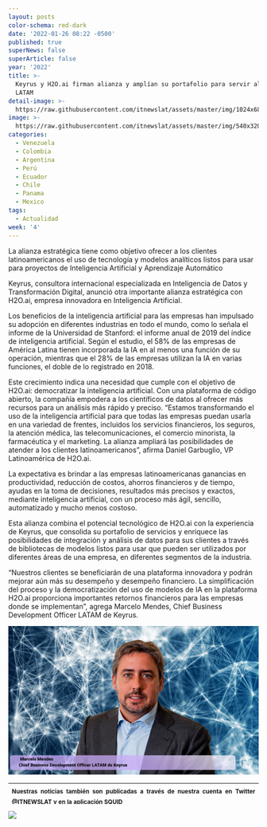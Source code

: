 ```yaml
---
layout: posts
color-schema: red-dark
date: '2022-01-26 08:22 -0500'
published: true
superNews: false
superArticle: false
year: '2022'
title: >-
  Keyrus y H2O.ai firman alianza y amplían su portafolio para servir al mercado
  LATAM
detail-image: >-
  https://raw.githubusercontent.com/itnewslat/assets/master/img/1024x680/Marcelo-Mendes-g.jpg
image: >-
  https://raw.githubusercontent.com/itnewslat/assets/master/img/540x320/Marcelo-Mendes-p.jpg
categories:
  - Venezuela
  - Colombia
  - Argentina
  - Perú
  - Ecuador
  - Chile
  - Panama
  - Mexico
tags:
  - Actualidad
week: '4'
---
```

La alianza estratégica tiene como objetivo ofrecer a los clientes latinoamericanos el uso de tecnología y modelos analíticos listos para usar para proyectos de Inteligencia Artificial y Aprendizaje Automático

Keyrus, consultora internacional especializada en Inteligencia de Datos y Transformación Digital, anunció otra importante alianza estratégica con H2O.ai, empresa innovadora en Inteligencia Artificial.
 
Los beneficios de la inteligencia artificial para las empresas han impulsado su adopción en diferentes industrias en todo el mundo, como lo señala el informe de la Universidad de Stanford: el informe anual de 2019 del índice de inteligencia artificial. Según el estudio, el 58% de las empresas de América Latina tienen incorporada la IA en al menos una función de su operación, mientras que el 28% de las empresas utilizan la IA en varias funciones, el doble de lo registrado en 2018.
 
Este crecimiento indica una necesidad que cumple con el objetivo de H2O.ai: democratizar la inteligencia artificial. Con una plataforma de código abierto, la compañía empodera a los científicos de datos al ofrecer más recursos para un análisis más rápido y preciso. “Estamos transformando el uso de la inteligencia artificial para que todas las empresas puedan usarla en una variedad de frentes, incluidos los servicios financieros, los seguros, la atención médica, las telecomunicaciones, el comercio minorista, la farmacéutica y el marketing. La alianza ampliará las posibilidades de atender a los clientes latinoamericanos”, afirma Daniel Garbuglio, VP Latinoamérica de H2O.ai.
 
La expectativa es brindar a las empresas latinoamericanas ganancias en productividad, reducción de costos, ahorros financieros y de tiempo, ayudas en la toma de decisiones, resultados más precisos y exactos, mediante inteligencia artificial, con un proceso más ágil, sencillo, automatizado y mucho menos costoso.
 
Esta alianza combina el potencial tecnológico de H2O.ai con la experiencia de Keyrus, que consolida su portafolio de servicios y enriquece las posibilidades de integración y análisis de datos para sus clientes a través de bibliotecas de modelos listos para usar que pueden ser utilizados por diferentes áreas de una empresa, en diferentes segmentos de la industria.
 
“Nuestros clientes se beneficiarán de una plataforma innovadora y podrán mejorar aún más su desempeño y desempeño financiero. La simplificación del proceso y la democratización del uso de modelos de IA en la plataforma H2O.ai proporciona importantes retornos financieros para las empresas donde se implementan”, agrega Marcelo Mendes, Chief Business Development Officer LATAM de Keyrus.

![](https://raw.githubusercontent.com/itnewslat/assets/master/img/540x320/Marcelo-Mendes-p.jpg)

<table style="height: 42px;" width="569">
<tbody>
<tr>
<td style="text-align: justify;"><sub><strong>Nuestras noticias también son publicadas a través de nuestra cuenta en Twitter <a href="https://twitter.com/itnewslat?lang=es">@ITNEWSLAT</a> y en la aplicación <a href="https://squidapp.co/en/">SQUID</a></strong></sub></td>
</tr>
</tbody>
</table>

<img src="https://tracker.metricool.com/c3po.jpg?hash=56f88a41e39ab42c063cc51676587a04"/>